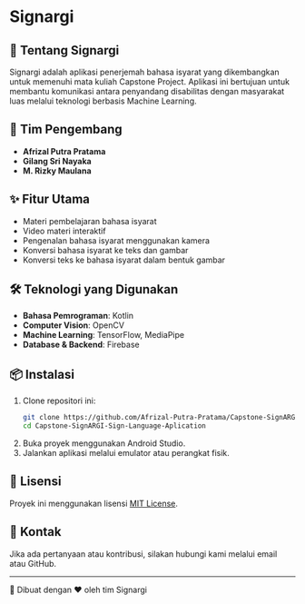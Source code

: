 # Signargi

## 📌 Tentang Signargi
Signargi adalah aplikasi penerjemah bahasa isyarat yang dikembangkan untuk memenuhi mata kuliah Capstone Project. Aplikasi ini bertujuan untuk membantu komunikasi antara penyandang disabilitas dengan masyarakat luas melalui teknologi berbasis Machine Learning.

## 👥 Tim Pengembang
- **Afrizal Putra Pratama**
- **Gilang Sri Nayaka**
- **M. Rizky Maulana**

## ✨ Fitur Utama
- Materi pembelajaran bahasa isyarat
- Video materi interaktif
- Pengenalan bahasa isyarat menggunakan kamera
- Konversi bahasa isyarat ke teks dan gambar
- Konversi teks ke bahasa isyarat dalam bentuk gambar

## 🛠️ Teknologi yang Digunakan
- **Bahasa Pemrograman**: Kotlin
- **Computer Vision**: OpenCV
- **Machine Learning**: TensorFlow, MediaPipe
- **Database & Backend**: Firebase

## 📦 Instalasi
1. Clone repositori ini:
   ```bash
   git clone https://github.com/Afrizal-Putra-Pratama/Capstone-SignARGI-Sign-Language-Aplication-.git
   cd Capstone-SignARGI-Sign-Language-Aplication
   ```
2. Buka proyek menggunakan Android Studio.
3. Jalankan aplikasi melalui emulator atau perangkat fisik.

## 📄 Lisensi
Proyek ini menggunakan lisensi [MIT License](LICENSE).

## 📩 Kontak
Jika ada pertanyaan atau kontribusi, silakan hubungi kami melalui email atau GitHub.

---

🚀 Dibuat dengan ❤️ oleh tim Signargi
